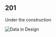 ## 201

Under the construction

![Data in Design](https://namjulee.github.io/njs-lab-public/project/2016-demo-development-design-computation/2016-demo-development-design-computation.jpg)